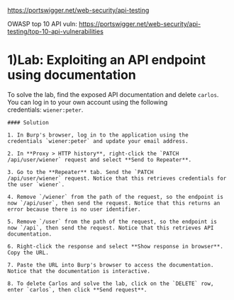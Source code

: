 https://portswigger.net/web-security/api-testing

OWASP top 10 API vuln: https://portswigger.net/web-security/api-testing/top-10-api-vulnerabilities

# 1)Lab: Exploiting an API endpoint using documentation

To solve the lab, find the exposed API documentation and delete `carlos`. You can log in to your own account using the following credentials: `wiener:peter`.

```
#### Solution

1. In Burp's browser, log in to the application using the credentials `wiener:peter` and update your email address.
    
2. In **Proxy > HTTP history**, right-click the `PATCH /api/user/wiener` request and select **Send to Repeater**.
    
3. Go to the **Repeater** tab. Send the `PATCH /api/user/wiener` request. Notice that this retrieves credentials for the user `wiener`.
    
4. Remove `/wiener` from the path of the request, so the endpoint is now `/api/user`, then send the request. Notice that this returns an error because there is no user identifier.
    
5. Remove `/user` from the path of the request, so the endpoint is now `/api`, then send the request. Notice that this retrieves API documentation.
    
6. Right-click the response and select **Show response in browser**. Copy the URL.
    
7. Paste the URL into Burp's browser to access the documentation. Notice that the documentation is interactive.
    
8. To delete Carlos and solve the lab, click on the `DELETE` row, enter `carlos`, then click **Send request**.
```

